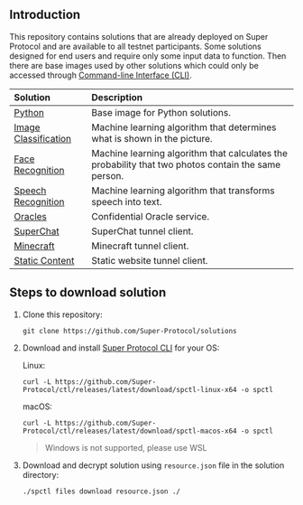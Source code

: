 ## Introduction

This repository contains solutions that are already deployed on Super Protocol and are available to all testnet participants. Some solutions designed for end users and require only some input data to function. Then there are base images used by other solutions which could only be accessed through [Command-line Interface (CLI)](https://github.com/Super-Protocol/spctl).

| Solution                                           | Description                                                                                         |
|:---------------------------------------------------|:----------------------------------------------------------------------------------------------------|
| [Python](./Python)                                 | Base image for Python solutions.                                                                    |
| [Image Classification](./Image%20Classification)   | Machine learning algorithm that determines what is shown in the picture.                            |
| [Face Recognition](./Face%20Recognition)           | Machine learning algorithm that calculates the probability that two photos contain the same person. |
| [Speech Recognition](./Speech%20Recognition)       | Machine learning algorithm that transforms speech into text.                                        |
| [Oracles](./Blockchain)                            | Confidential Oracle service.                                                                        |
| [SuperChat](./Tunnel%20Client/chat)                | SuperChat tunnel client.                                                                            |
| [Minecraft](./Tunnel%20Client/minecraft)           | Minecraft tunnel client.                                                                            |
| [Static Content](./Tunnel%20Client/static-content) | Static website tunnel client.                                                                       |



## Steps to download solution

1. Clone this repository:
   ```
   git clone https://github.com/Super-Protocol/solutions
   ```

2. Download and install [Super Protocol CLI](https://github.com/Super-Protocol/ctl) for your OS:
   
   Linux:
   ```
   curl -L https://github.com/Super-Protocol/ctl/releases/latest/download/spctl-linux-x64 -o spctl
   ```

   macOS:
   ```
   curl -L https://github.com/Super-Protocol/ctl/releases/latest/download/spctl-macos-x64 -o spctl
   ```
   > Windows is not supported, please use WSL

3. Download and decrypt solution using `resource.json` file in the solution directory:
   ```
   ./spctl files download resource.json ./
   ```